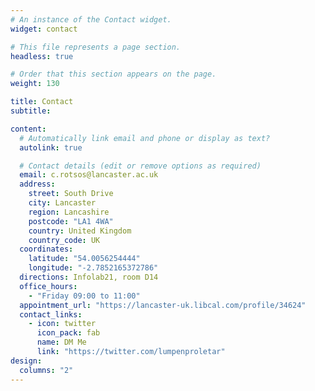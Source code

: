 ```yaml
---
# An instance of the Contact widget.
widget: contact

# This file represents a page section.
headless: true

# Order that this section appears on the page.
weight: 130

title: Contact
subtitle:

content:
  # Automatically link email and phone or display as text?
  autolink: true

  # Contact details (edit or remove options as required)
  email: c.rotsos@lancaster.ac.uk
  address:
    street: South Drive
    city: Lancaster
    region: Lancashire
    postcode: "LA1 4WA"
    country: United Kingdom
    country_code: UK
  coordinates:
    latitude: "54.0056254444"
    longitude: "-2.7852165372786"
  directions: Infolab21, room D14
  office_hours:
    - "Friday 09:00 to 11:00"
  appointment_url: "https://lancaster-uk.libcal.com/profile/34624"
  contact_links:
    - icon: twitter
      icon_pack: fab
      name: DM Me
      link: "https://twitter.com/lumpenproletar"
design:
  columns: "2"
---
```

